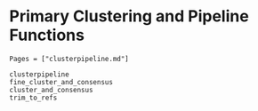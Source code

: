 # Primary Clustering and Pipeline Functions

```@index
Pages = ["clusterpipeline.md"]
```

```@docs
clusterpipeline
fine_cluster_and_consensus
cluster_and_consensus
trim_to_refs
```